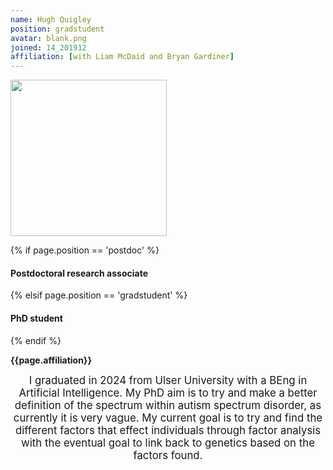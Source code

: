 ```yaml
---
name: Hugh Quigley
position: gradstudent
avatar: blank.png
joined: 14_201912
affiliation: [with Liam McDaid and Bryan Gardiner]
---
```


<img width="250" src="{{site.baseurl}}/images/people/{{page.avatar}}" data-action="zoom">

 {% if page.position == 'postdoc' %}
<h4>Postdoctoral research associate</h4>
 {% elsif page.position == 'gradstudent' %}
<h4>PhD student</h4>
 {% endif %}

<b>{{page.affiliation}}</b>

<header class="masthead text-justify" style="font-size:120%">
I graduated in 2024 from Ulser University with a BEng in Artificial Intelligence. My PhD aim is to try and make a better definition of the spectrum within autism spectrum disorder, as currently it is very vague. My current goal is to try and find the different factors that effect individuals through factor analysis with the eventual goal to link back to genetics based on the factors found. 

</header>
